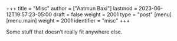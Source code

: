 +++
title = "Misc"
author = ["Aatmun Baxi"]
lastmod = 2023-06-12T19:57:23-05:00
draft = false
weight = 2001
type = "post"
[menu]
  [menu.main]
    weight = 2001
    identifier = "misc"
+++

Some stuff that doesn&rsquo;t really fit anywhere else.
